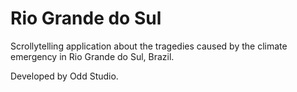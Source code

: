 # Rio Grande do Sul

Scrollytelling application about the tragedies caused by the climate emergency in Rio Grande do Sul, Brazil.

Developed by Odd Studio.